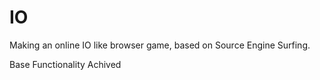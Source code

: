 # IO
 Making an online IO like browser game, based on Source Engine Surfing.
 
 Base Functionality Achived
